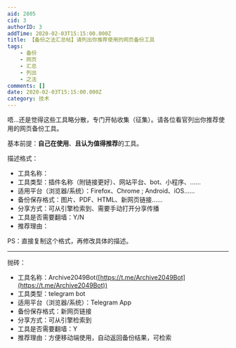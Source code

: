 ```yaml
---
aid: 2805
cid: 3
authorID: 3
addTime: 2020-02-03T15:15:00.000Z
title: 【备份之法汇总帖】请列出你推荐使用的网页备份工具
tags:
    - 备份
    - 网页
    - 汇总
    - 列出
    - 之法
comments: []
date: 2020-02-03T15:15:00.000Z
category: 技术
---
```


唔...还是觉得这些工具略分散，专门开帖收集（征集）。请各位看官列出你推荐使用的网页备份工具。

基本前提：**自己在使用**、**且认为值得推荐**的工具。

描述格式：

*   工具名称：
*   工具类型：插件名称（附链接更好）、网站平台、bot、小程序、......
*   适用平台（浏览器/系统）：Firefox、Chrome ; Android、iOS......
*   备份保存格式：图片、PDF、HTML、新网页链接......
*   分享方式：可从引擎检索到、需要手动打开分享传播
*   工具是否需要翻墙：Y/N
*   推荐理由：

PS：直接复制这个格式，再修改具体的描述。

* * *

抛砖：

*   工具名称：Archive2049Bot([https://t.me/Archive2049Bot](https://t.me/Archive2049Bot))
*   工具类型：telegram bot
*   适用平台（浏览器/系统）：Telegram App
*   备份保存格式：新网页链接
*   分享方式：可从引擎检索到
*   工具是否需要翻墙：Y
*   推荐理由：方便移动端使用，自动返回备份结果，可检索
